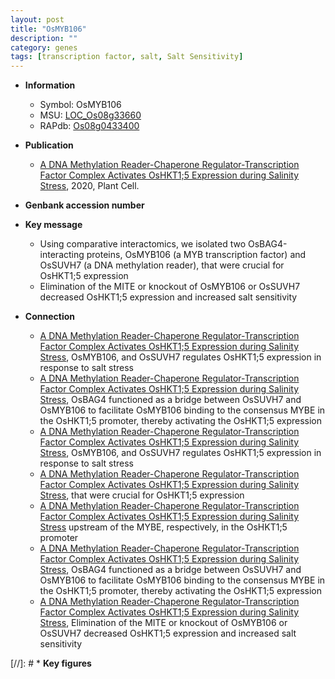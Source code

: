 ```yaml
---
layout: post
title: "OsMYB106"
description: ""
category: genes
tags: [transcription factor, salt, Salt Sensitivity]
---
```


* **Information**  
    + Symbol: OsMYB106  
    + MSU: [LOC_Os08g33660](http://rice.plantbiology.msu.edu/cgi-bin/ORF_infopage.cgi?orf=LOC_Os08g33660)  
    + RAPdb: [Os08g0433400](http://rapdb.dna.affrc.go.jp/viewer/gbrowse_details/irgsp1?name=Os08g0433400)  

* **Publication**  
    + [A DNA Methylation Reader-Chaperone Regulator-Transcription Factor Complex Activates OsHKT1;5 Expression during Salinity Stress](http://www.ncbi.nlm.nih.gov/pubmed?term=A+DNA+Methylation+Reader-Chaperone+Regulator-Transcription+Factor+Complex+Activates+OsHKT1;5+Expression+during+Salinity+Stress%5BTitle%5D), 2020, Plant Cell.

* **Genbank accession number**  

* **Key message**  
    + Using comparative interactomics, we isolated two OsBAG4-interacting proteins, OsMYB106 (a MYB transcription factor) and OsSUVH7 (a DNA methylation reader), that were crucial for OsHKT1;5 expression
    + Elimination of the MITE or knockout of OsMYB106 or OsSUVH7 decreased OsHKT1;5 expression and increased salt sensitivity

* **Connection**  
    + [A DNA Methylation Reader-Chaperone Regulator-Transcription Factor Complex Activates OsHKT1;5 Expression during Salinity Stress](OsBAG4), OsMYB106, and OsSUVH7 regulates OsHKT1;5 expression in response to salt stress
    + [A DNA Methylation Reader-Chaperone Regulator-Transcription Factor Complex Activates OsHKT1;5 Expression during Salinity Stress](http://www.ncbi.nlm.nih.gov/pubmed?term=A+DNA+Methylation+Reader-Chaperone+Regulator-Transcription+Factor+Complex+Activates+OsHKT1;5+Expression+during+Salinity+Stress%5BTitle%5D),  OsBAG4 functioned as a bridge between OsSUVH7 and OsMYB106 to facilitate OsMYB106 binding to the consensus MYBE in the OsHKT1;5 promoter, thereby activating the OsHKT1;5 expression
    + [A DNA Methylation Reader-Chaperone Regulator-Transcription Factor Complex Activates OsHKT1;5 Expression during Salinity Stress](OsBAG4), OsMYB106, and OsSUVH7 regulates OsHKT1;5 expression in response to salt stress
    + [A DNA Methylation Reader-Chaperone Regulator-Transcription Factor Complex Activates OsHKT1;5 Expression during Salinity Stress](a+DNA+methylation+reader), that were crucial for OsHKT1;5 expression
    + [A DNA Methylation Reader-Chaperone Regulator-Transcription Factor Complex Activates OsHKT1;5 Expression during Salinity Stress](MITE) upstream of the MYBE, respectively, in the OsHKT1;5 promoter
    + [A DNA Methylation Reader-Chaperone Regulator-Transcription Factor Complex Activates OsHKT1;5 Expression during Salinity Stress](http://www.ncbi.nlm.nih.gov/pubmed?term=A+DNA+Methylation+Reader-Chaperone+Regulator-Transcription+Factor+Complex+Activates+OsHKT1;5+Expression+during+Salinity+Stress%5BTitle%5D),  OsBAG4 functioned as a bridge between OsSUVH7 and OsMYB106 to facilitate OsMYB106 binding to the consensus MYBE in the OsHKT1;5 promoter, thereby activating the OsHKT1;5 expression
    + [A DNA Methylation Reader-Chaperone Regulator-Transcription Factor Complex Activates OsHKT1;5 Expression during Salinity Stress](http://www.ncbi.nlm.nih.gov/pubmed?term=A+DNA+Methylation+Reader-Chaperone+Regulator-Transcription+Factor+Complex+Activates+OsHKT1;5+Expression+during+Salinity+Stress%5BTitle%5D),  Elimination of the MITE or knockout of OsMYB106 or OsSUVH7 decreased OsHKT1;5 expression and increased salt sensitivity

[//]: # * **Key figures**  



